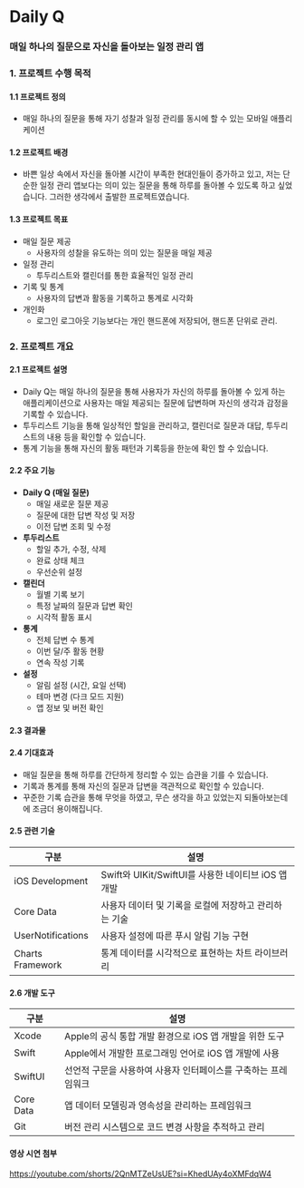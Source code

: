 # **Daily Q**

### **매일 하나의 질문으로 자신을 돌아보는 일정 관리 앱**

### **1\. 프로젝트 수행 목적**

#### **1.1 프로젝트 정의**

- 매일 하나의 질문을 통해 자기 성찰과 일정 관리를 동시에 할 수 있는 모바일 애플리케이션

#### **1.2 프로젝트 배경**

- 바쁜 일상 속에서 자신을 돌아볼 시간이 부족한 현대인들이 증가하고 있고, 저는 단순한 일정 관리 앱보다는 의미 있는 질문을 통해 하루를 돌아볼 수 있도록 하고 싶었습니다. 그러한 생각에서 출발한 프로젝트였습니다.

#### **1.3 프로젝트 목표**

- 매일 질문 제공
  - 사용자의 성찰을 유도하는 의미 있는 질문을 매일 제공
- 일정 관리
  - 투두리스트와 캘린더를 통한 효율적인 일정 관리
- 기록 및 통계
  - 사용자의 답변과 활동을 기록하고 통계로 시각화
- 개인화
  - 로그인 로그아웃 기능보다는 개인 핸드폰에 저장되어, 핸드폰 단위로 관리.

### **2\. 프로젝트 개요**

#### **2.1 프로젝트 설명**

- Daily Q는 매일 하나의 질문을 통해 사용자가 자신의 하루를 돌아볼 수 있게 하는 애플리케이션으로 사용자는 매일 제공되는 질문에 답변하며 자신의 생각과 감정을 기록할 수 있습니다.
- 투두리스트 기능을 통해 일상적인 할일을 관리하고, 캘린더로 질문과 대답, 투두리스트의 내용 등을 확인할 수 있습니다.
- 통계 기능을 통해 자신의 활동 패턴과 기록등을 한눈에 확인 할 수 있습니다.

#### **2.2 주요 기능**

- **Daily Q (매일 질문)**
  - 매일 새로운 질문 제공
  - 질문에 대한 답변 작성 및 저장
  - 이전 답변 조회 및 수정
- **투두리스트**
  - 할일 추가, 수정, 삭제
  - 완료 상태 체크
  - 우선순위 설정
- **캘린더**
  - 월별 기록 보기
  - 특정 날짜의 질문과 답변 확인
  - 시각적 활동 표시
- **통계**
  - 전체 답변 수 통계
  - 이번 달/주 활동 현황
  - 연속 작성 기록
- **설정**
  - 알림 설정 (시간, 요일 선택)
  - 테마 변경 (다크 모드 지원)
  - 앱 정보 및 버전 확인

#### **2.3 결과물**

#### **2.4 기대효과**

- 매일 질문을 통해 하루를 간단하게 정리할 수 있는 습관을 기를 수 있습니다.
- 기록과 통계를 통해 자신의 질문과 답변을 객관적으로 확인할 수 있습니다.
- 꾸준한 기록 습관을 통해 무엇을 하였고, 무슨 생각을 하고 있었는지 되돌아보는데에 조금더 용이해집니다.

#### **2.5 관련 기술**

| **구분** | **설명** |
| --- | --- |
| iOS Development | Swift와 UIKit/SwiftUI를 사용한 네이티브 iOS 앱 개발 |
| Core Data | 사용자 데이터 및 기록을 로컬에 저장하고 관리하는 기술 |
| UserNotifications | 사용자 설정에 따른 푸시 알림 기능 구현 |
| Charts Framework | 통계 데이터를 시각적으로 표현하는 차트 라이브러리 |

#### **2.6 개발 도구**

| **구분** | **설명** |
| --- | --- |
| Xcode | Apple의 공식 통합 개발 환경으로 iOS 앱 개발을 위한 도구 |
| Swift | Apple에서 개발한 프로그래밍 언어로 iOS 앱 개발에 사용 |
| SwiftUI | 선언적 구문을 사용하여 사용자 인터페이스를 구축하는 프레임워크 |
| Core Data | 앱 데이터 모델링과 영속성을 관리하는 프레임워크 |
| Git | 버전 관리 시스템으로 코드 변경 사항을 추적하고 관리 |

#### **영상 시연 첨부**
https://youtube.com/shorts/2QnMTZeUsUE?si=KhedUAy4oXMFdqW4
